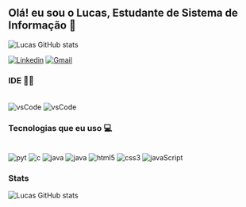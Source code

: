 ## Olá! eu sou o Lucas, Estudante de Sistema de Informação 👋

![Lucas GitHub stats](https://github-readme-stats.vercel.app/api?username=luca5lima&show_icons=true&theme=blue-green)

[![Linkedin](https://img.shields.io/badge/LinkedIn-0077B5?style=for-the-badge&logo=linkedin&logoColor=white)](https://www.linkedin.com/in/lucas-l-7a3368122/) [![Gmail](https://img.shields.io/badge/Gmail-D14836?style=for-the-badge&logo=gmail&logoColor=white)](lucaslimoa2000@gmail.com)

### IDE 👩‍💻

<div style="display: inline_block"><br/>
  <img align="center" alt="vsCode" src="https://img.shields.io/badge/Visual_Studio_Code-0078D4?style=for-the-badge&logo=visual%20studio%20code&logoColor=white" />
  <img align="center" alt="vsCode" src="https://img.shields.io/badge/Eclipse-2C2255?style=for-the-badge&logo=eclipse&logoColor=white" />
</div>

### Tecnologias que eu uso 💻

<div style="display: inline_block"><br/>
  <img align="center" alt="pyt" src="https://img.shields.io/badge/Python-14354C?style=for-the-badge&logo=python&logoColor=white" />
  <img align="center" alt="c" src="https://img.shields.io/badge/C-00599C?style=for-the-badge&logo=c&logoColor=white" />
  <img align="center" alt="java" src="https://img.shields.io/badge/Java-ED*B00?style=for-the-badge&logo=openjdk&logoColor=white" />
  <img align="center" alt="java" src="https://img.shields.io/badge/MySQL-005C84?style=for-the-badge&logo=mysql&logoColor=white" />
  <img align="center" alt="html5" src="https://img.shields.io/badge/HTML5-E34F26?style=for-the-badge&logo=html5&logoColor=white" />
  <img align="center" alt="css3" src="https://img.shields.io/badge/CSS3-1572B6?style=for-the-badge&logo=css3&logoColor=white" />
  <img align="center" alt="javaScript" src="https://img.shields.io/badge/JavaScript-F7DF1E?style=for-the-badge&logo=javascript&logoColor=black" />
</div>

### Stats

![Lucas GitHub stats](https://github-readme-stats.vercel.app/api/top-langs/?username=luca5lima&theme=blue-green)

<!-- ![Top Langs](https://github-readme-stats.vercel.app/api/top-langs/?username=anuraghazra&hide_progress=true) -->

<!--
**luca5lima/luca5lima** is a ✨ _special_ ✨ repository because its `README.md` (this file) appears on your GitHub profile.

Here are some ideas to get you started:

- 🔭 I’m currently working on ...
- 🌱 I’m currently learning ...
- 👯 I’m looking to collaborate on ...
- 🤔 I’m looking for help with ...
- 💬 Ask me about ...
- 📫 How to reach me: ...
- 😄 Pronouns: ...
- ⚡ Fun fact: ...
-->
